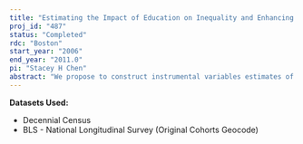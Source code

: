 ```yaml
---
title: "Estimating the Impact of Education on Inequality and Enhancing the Comparability of Schooling Variables"
proj_id: "487"
status: "Completed"
rdc: "Boston"
start_year: "2006"
end_year: "2011.0"
pi: "Stacey H Chen"
abstract: "We propose to construct instrumental variables estimates of the effects of education and veteran status on average earnings, wage inequality, and a number of noneconomic outcomes. The empirical strategy relies on instrumental variables constructed from data on date and place of birth, derived from the 1990 and 2000 census long forms, as well as college proximity and college costs, derived from the National Longitudinal Survey Original Cohort geocode. Our project benefits the U.S. Census Bureau by using social security data to improve the imputation of a pre-1990 variable on highest grade completed from post-1990 categorical schooling variables and by establishing a procedure for matching the 1990 to 2000 censuses."
---
```


**Datasets Used:**

  - Decennial Census 
  - BLS - National Longitudinal Survey (Original Cohorts Geocode) 

